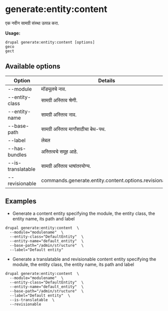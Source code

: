 # generate:entity:content
एक नवीन सामग्री संस्था उत्पन्न करा.

**Usage:**
```
drupal generate:entity:content [options]
geco
gect
```

## Available options
Option | Details
-------|-------------
--module | मॉड्यूलचे नाव.
--entity-class | सामग्री अस्तित्व श्रेणी.
--entity-name | सामग्री अस्तित्व नाव.
--base-path | सामग्री अस्तित्व मार्गांसाठीचा बेथ-पथ.
--label | लेबल
--has-bundles | अस्तित्वचे समूह आहे.
--is-translatable | सामग्री अस्तित्व भाषांतरयोग्य.
--revisionable | commands.generate.entity.content.options.revisionable

## Examples
* Generate a content entity specifying the module, the entity class, the entity name, its path and label
```
drupal generate:entity:content  \
  --module="modulename"  \
  --entity-class="DefaultEntity"  \
  --entity-name="default_entity"  \
  --base-path="/admin/structure"  \
  --label="Default entity"
```
* Generate a translatable and revisionable content entity specifying the module, the entity class, the entity name, its path and label
```
drupal generate:entity:content  \
  --module="modulename"  \
  --entity-class="DefaultEntity"  \
  --entity-name="default_entity"  \
  --base-path="/admin/structure"  \
  --label="Default entity"  \
  --is-translatable  \
  --revisionable
```
